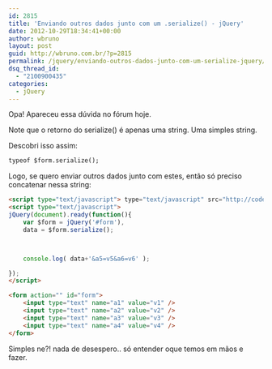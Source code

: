 ```yaml
---
id: 2815
title: 'Enviando outros dados junto com um .serialize() - jQuery'
date: 2012-10-29T18:34:41+00:00
author: wbruno
layout: post
guid: http://wbruno.com.br/?p=2815
permalink: /jquery/enviando-outros-dados-junto-com-um-serialize-jquery/
dsq_thread_id:
  - "2100900435"
categories:
  - jQuery
---
```

Opa! Apareceu essa dúvida no fórum hoje.

Note que o retorno do serialize() é apenas uma string. Uma simples string.

Descobri isso assim:

``` html
typeof $form.serialize();
```

Logo, se quero enviar outros dados junto com estes, então só preciso concatenar nessa string:

``` html
<script type="text/javascript"> type="text/javascript" src="http://code.jquery.com/jquery-1.8.2.min.js"></script>
<script type="text/javascript">
jQuery(document).ready(function(){
    var $form = jQuery('#form'),
    data = $form.serialize();



    console.log( data+'&a5=v5&a6=v6' );

});
</script>

<form action="" id="form">
    <input type="text" name="a1" value="v1" />
    <input type="text" name="a2" value="v2" />
    <input type="text" name="a3" value="v3" />
    <input type="text" name="a4" value="v4" />
</form>
```
Simples ne?! nada de desespero.. só entender oque temos em mãos e fazer.
